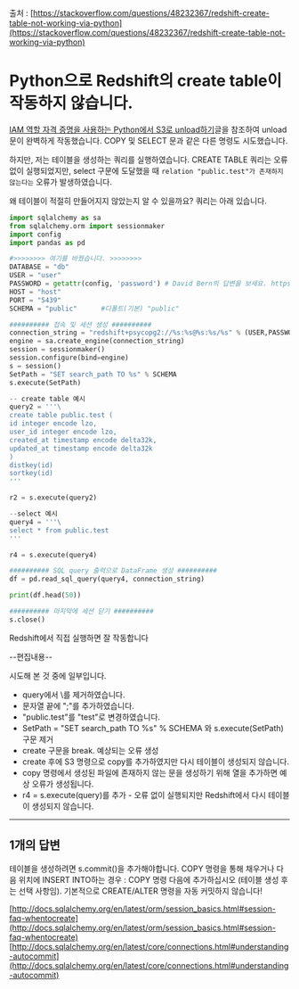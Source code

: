 출처 : [https://stackoverflow.com/questions/48232367/redshift-create-table-not-working-via-python](https://stackoverflow.com/questions/48232367/redshift-create-table-not-working-via-python)

# Python으로 Redshift의 create table이 작동하지 않습니다.


[IAM 역할 자격 증명을 사용하는 Python에서 S3로 unload하기](https://stackoverflow.com/questions/48177244/unload-to-s3-with-python-using-iam-role-credentials)글을 참조하여 unload 문이 완벽하게 작동했습니다. COPY 및 SELECT 문과 같은 다른 명령도 시도했습니다.

하지만, 저는 테이블을 생성하는 쿼리를 실행하였습니다. CREATE TABLE 쿼리는 오류없이 실행되었지만, select 구문에 도달했을 때 `relation "public.test"가 존재하지 않는다는` 오류가 발생하였습니다.

왜 테이블이 적절히 만들어지지 않았는지 알 수 있을까요? 쿼리는 아래 있습니다.

```python
import sqlalchemy as sa
from sqlalchemy.orm import sessionmaker
import config
import pandas as pd

#>>>>>>>> 여기를 바꿨습니다. >>>>>>>>
DATABASE = "db"
USER = "user"
PASSWORD = getattr(config, 'password') # David Bern의 답변을 보세요. https://stackoverflow.com/questions/43136925/create-a-config-file-to-hold-values-like-username-password-url-in-python-behave/43137301
HOST = "host"
PORT = "5439"
SCHEMA = "public"      #디폴트(기본) "public"

########## 접속 및 세션 생성 ##########
connection_string = "redshift+psycopg2://%s:%s@%s:%s/%s" % (USER,PASSWORD,HOST,str(PORT),DATABASE)
engine = sa.create_engine(connection_string)
session = sessionmaker()
session.configure(bind=engine)
s = session()
SetPath = "SET search_path TO %s" % SCHEMA
s.execute(SetPath)

-- create table 예시
query2 = '''\ 
create table public.test (
id integer encode lzo,
user_id integer encode lzo,
created_at timestamp encode delta32k,
updated_at timestamp encode delta32k
)
distkey(id)
sortkey(id)
'''

r2 = s.execute(query2)

--select 예시
query4 = '''\ 
select * from public.test
'''

r4 = s.execute(query4)

########## SQL query 출력으로 DataFrame 생성 ##########
df = pd.read_sql_query(query4, connection_string)

print(df.head(50))

########## 마지막에 세션 닫기 ##########
s.close()
```

Redshift에서 직접 실행하면 잘 작동합니다 

--편집내용--

시도해 본 것 중에 일부입니다.

* query에서 \를 제거하였습니다.
* 문자열 끝에 ";"를 추가하였습니다.
* "public.test"를 "test"로 변경하였습니다.
* SetPath = "SET search_path TO %s" % SCHEMA 와 s.execute(SetPath) 구문 제거
* create 구문을 break. 예상되는 오류 생성
* create 후에 S3 명령으로 copy를 추가하였지만 다시 테이블이 생성되지 않습니다.
* copy 명령에서 생성된 파일에 존재하지 않는 문을 생성하기 위해 열을 추가하면 예상 오류가 생성됩니다.
* r4 = s.execute(query)를 추가 - 오류 없이 실행되지만 Redshift에서 다시 테이블이 생성되지 않습니다.

---

## 1개의 답변 

테이블을 생성하려면 s.commit()을 추가해야합니다. COPY 명령을 통해 채우거나 다음 위치에 INSERT INTO하는 경우 : COPY 명령 다음에 추가하십시오 (테이블 생성 후는 선택 사항임). 기본적으로 CREATE/ALTER 명령을 자동 커밋하지 않습니다!

[http://docs.sqlalchemy.org/en/latest/orm/session_basics.html#session-faq-whentocreate](http://docs.sqlalchemy.org/en/latest/orm/session_basics.html#session-faq-whentocreate)
[http://docs.sqlalchemy.org/en/latest/core/connections.html#understanding-autocommit](http://docs.sqlalchemy.org/en/latest/core/connections.html#understanding-autocommit)
